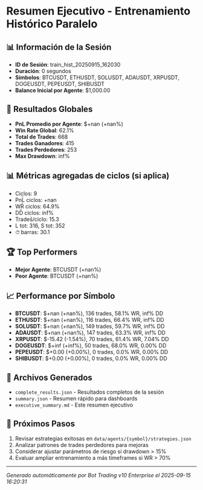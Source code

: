 # Resumen Ejecutivo - Entrenamiento Histórico Paralelo

## 📊 Información de la Sesión
- **ID de Sesión**: train_hist_20250915_162030
- **Duración**: 0 segundos
- **Símbolos**: BTCUSDT, ETHUSDT, SOLUSDT, ADAUSDT, XRPUSDT, DOGEUSDT, PEPEUSDT, SHIBUSDT
- **Balance Inicial por Agente**: $1,000.00

## 🎯 Resultados Globales
- **PnL Promedio por Agente**: $+nan (+nan%)
- **Win Rate Global**: 62.1%
- **Total de Trades**: 668
- **Trades Ganadores**: 415
- **Trades Perdedores**: 253
- **Max Drawdown**: inf%

## 📊 Métricas agregadas de ciclos (si aplica)
- Ciclos: 9
- PnL̄ ciclos: +nan
- WR̄ ciclos: 64.9%
- DD̄ ciclos: inf%
- Trades̄/ciclo: 15.3
- L tot: 316, S tot: 352
- ⏱̄ barras: 30.1


## 🏆 Top Performers
- **Mejor Agente**: BTCUSDT (+nan%)
- **Peor Agente**: BTCUSDT (+nan%)

## 📈 Performance por Símbolo
- **BTCUSDT**: $+nan (+nan%), 136 trades, 58.1% WR, inf% DD
- **ETHUSDT**: $+nan (+nan%), 116 trades, 66.4% WR, inf% DD
- **SOLUSDT**: $+nan (+nan%), 149 trades, 59.7% WR, inf% DD
- **ADAUSDT**: $+nan (+nan%), 147 trades, 63.3% WR, inf% DD
- **XRPUSDT**: $-15.42 (-1.54%), 70 trades, 61.4% WR, 7.04% DD
- **DOGEUSDT**: $+inf (+inf%), 50 trades, 68.0% WR, 0.00% DD
- **PEPEUSDT**: $+0.00 (+0.00%), 0 trades, 0.0% WR, 0.00% DD
- **SHIBUSDT**: $+0.00 (+0.00%), 0 trades, 0.0% WR, 0.00% DD

## 📁 Archivos Generados
- `complete_results.json` - Resultados completos de la sesión
- `summary.json` - Resumen rápido para dashboards
- `executive_summary.md` - Este resumen ejecutivo

## 🎯 Próximos Pasos
1. Revisar estrategias exitosas en `data/agents/{symbol}/strategies.json`
2. Analizar patrones de trades perdedores para mejoras
3. Considerar ajustar parámetros de riesgo si drawdown > 15%
4. Evaluar ampliar entrenamiento a más timeframes si WR > 70%

---
*Generado automáticamente por Bot Trading v10 Enterprise el 2025-09-15 16:20:31*
